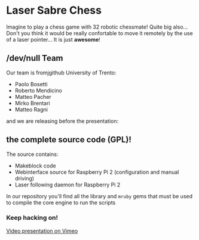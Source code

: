 # Laser Sabre Chess

Imagine to play a chess game with 32 robotic chessmate! Quite big also... Don't you think it would be really confortable to move it remotely by the use of a laser pointer... It is just **awesome**!

## /dev/null Team

Our team is fromjgithub
 University of Trento:

 * Paolo Bosetti
 * Roberto Mendicino
 * Matteo Pacher
 * Mirko Brentari
 * Matteo Ragni

and we are releasing before the presentation:

## the complete source code (GPL)!

The source contains:

 * Makeblock code
 * Webinterface source for Raspberry Pi 2 (configuration and manual driving)
 * Laser following daemon for Raspberry Pi 2

In our repository you'll find all the library and `mruby` gems that must be used to compile the core engine to run the scripts

### Keep hacking on!

[Video presentation on Vimeo](https://vimeo.com/131325709)